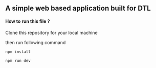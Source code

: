 ## A simple web based application built for DTL 

#### How to run this file ? 
Clone this repository for your local machine 

then run following command 

```
npm install
```

```
npm run dev
```
